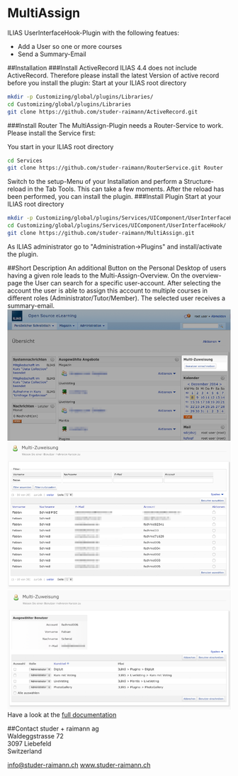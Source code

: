 MultiAssign
=========
ILIAS UserInterfaceHook-Plugin with the following featues:  
- Add a User so one or more courses  
- Send a Summary-Email

##Installation
###Install ActiveRecord
ILIAS 4.4 does not include ActiveRecord. Therefore please install the latest Version of active record before you install the plugin:
Start at your ILIAS root directory
```bash
mkdir -p Customizing/global/plugins/Libraries/  
cd Customizing/global/plugins/Libraries  
git clone https://github.com/studer-raimann/ActiveRecord.git  
```
###Install Router
The MultiAssign-Plugin needs a Router-Service to work. Please install the Service first:
 
You start in your ILIAS root directory

```bash
cd Services  
git clone https://github.com/studer-raimann/RouterService.git Router  
```
Switch to the setup-Menu of your Installation and perform a Structure-reload in the Tab Tools. This can take a few moments. After the reload has been performed, you can install the plugin.
###Install Plugin
Start at your ILIAS root directory  
```bash
mkdir -p Customizing/global/plugins/Services/UIComponent/UserInterfaceHook/  
cd Customizing/global/plugins/Services/UIComponent/UserInterfaceHook/  
git clone https://github.com/studer-raimann/MultiAssign.git  
```  
As ILIAS administrator go to "Administration->Plugins" and install/activate the plugin.  

##Short Description
An additional Button on the Personal Desktop of users having a given role leads to the Multi-Assign-Overview. On the overview-page the User can search for a specific user-account. After selecting the account the user is able to assign this account to multiple courses in different roles (Administrator/Tutor/Member). The selected user receives a summary-email.  
![001][pd]
![002][user_select]
![003][assign]
Have a look at the [full documentation](/blob/master/doc/Documentation.pdf?raw=true)

##Contact
studer + raimann ag  
Waldeggstrasse 72  
3097 Liebefeld  
Switzerland  

info@studer-raimann.ch
www.studer-raimann.ch


[pd]: /doc/Screenshots/001.png?raw=true "personal desktop"
[user_select]: /doc/Screenshots/002.png?raw=true "Select Users"
[assign]: /doc/Screenshots/003.png?raw=true "Assign User to multiple Courses"
[conf]: /doc/Screenshots/004.png?raw=true "Plugin-Configuration"